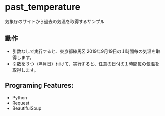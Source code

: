 # past_temperature
気象庁のサイトから過去の気温を取得するサンプル

## 動作
- 引数なしで実行すると、東京都練馬区 2019年9月19日の１時間毎の気温を取得します。
- 引数を３つ（年月日）付けて、実行すると、任意の日付の１時間毎の気温を取得します。
## Programing Features:
- Python
- Request
- BeautifulSoup
 
